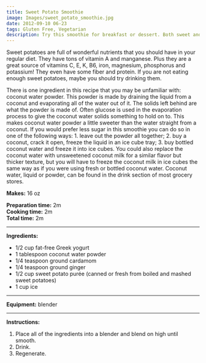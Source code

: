 ```yaml
---
title: Sweet Potato Smoothie
image: Images/sweet_potato_smoothie.jpg
date: 2012-09-10 06-23
tags: Gluten Free, Vegetarian
description: Try this smoothie for breakfast or dessert. Both sweet and tart, it combines greek yogurt, coconut water, cardamom, ginger and of course sweet potatoes.
---
```

Sweet potatoes are full of wonderful nutrients that you should have in your regular diet. They have tons of vitamin A and manganese. Plus they are a great source of vitamins C, E, K, B6, iron, magnesium, phosphorus and potassium! They even have some fiber and protein. If you are not eating enough sweet potatoes, maybe you should try drinking them.

There is one ingredient in this recipe that you may be unfamiliar with: coconut water powder. This powder is made by draining the liquid from a coconut and evaporating all of the water out of it. The solids left behind are what the powder is made of. Often glucose is used in the evaporation process to give the coconut water solids something to hold on to. This makes coconut water powder a little sweeter than the water straight from a coconut. If you would prefer less sugar in this smoothie you can do so in one of the following ways: 1. leave out the powder all together; 2. buy a coconut, crack it open, freeze the liquid in an ice cube tray; 3. buy bottled coconut water and freeze it into ice cubes. You could also replace the coconut water with unsweetened coconut milk for a similar flavor but thicker texture, but you will have to freeze the coconut milk in ice cubes the same way as if you were using fresh or bottled coconut water. Coconut water, liquid or powder, can be found in the drink section of most grocery stores.


**Makes:** 16 oz 

**Preparation time:** 2m  
**Cooking time:** 2m  
**Total time:** 2m

---

**Ingredients:**

- 1/2 cup fat-free Greek yogurt
- 1 tablespoon coconut water powder
- 1/4  teaspoon ground cardamom
- 1/4  teaspoon ground ginger
- 1/2  cup sweet potato purée (canned or fresh from boiled and mashed sweet potatoes)
- 1 cup ice


---

**Equipment:** blender

---

**Instructions:**

1. Place all of the ingredients into a blender and blend on high until smooth.
1. Drink. 
1. Regenerate.

